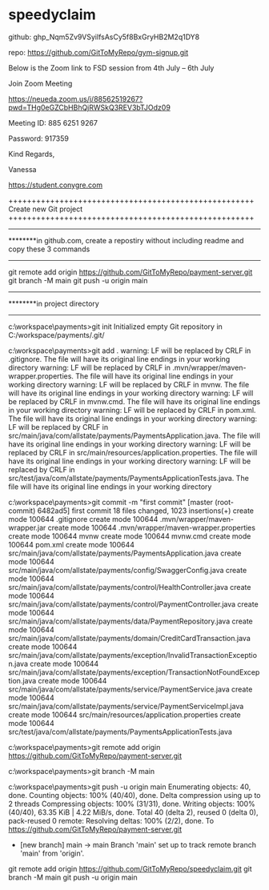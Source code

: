 # speedyclaim

github: 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

repo: https://github.com/GitToMyRepo/gym-signup.git

Below is the Zoom link to FSD session from 4th July – 6th July

 

Join Zoom Meeting

https://neueda.zoom.us/j/88562519267?pwd=THg0eGZCbHBhQjRWSkQ3REV3bTJOdz09

Meeting ID: 885 6251 9267

Password: 917359

 

Kind Regards,

Vanessa


https://student.conygre.com


+++++++++++++++++++++++++++++++++++++++++++++++++++++
Create new Git project
+++++++++++++++++++++++++++++++++++++++++++++++++++++

*************************************************************
********in github.com, create a repostiry without including readme and copy these 3 commands
*************************************************************
git remote add origin https://github.com/GitToMyRepo/payment-server.git
git branch -M main
git push -u origin main

*************************************************************
********in project directory
*************************************************************
c:\workspace\payments>git init
Initialized empty Git repository in C:/workspace/payments/.git/

c:\workspace\payments>git add .
warning: LF will be replaced by CRLF in .gitignore.
The file will have its original line endings in your working directory
warning: LF will be replaced by CRLF in .mvn/wrapper/maven-wrapper.properties.
The file will have its original line endings in your working directory
warning: LF will be replaced by CRLF in mvnw.
The file will have its original line endings in your working directory
warning: LF will be replaced by CRLF in mvnw.cmd.
The file will have its original line endings in your working directory
warning: LF will be replaced by CRLF in pom.xml.
The file will have its original line endings in your working directory
warning: LF will be replaced by CRLF in src/main/java/com/allstate/payments/PaymentsApplication.java.
The file will have its original line endings in your working directory
warning: LF will be replaced by CRLF in src/main/resources/application.properties.
The file will have its original line endings in your working directory
warning: LF will be replaced by CRLF in src/test/java/com/allstate/payments/PaymentsApplicationTests.java.
The file will have its original line endings in your working directory

c:\workspace\payments>git commit -m "first commit"
[master (root-commit) 6482ad5] first commit
 18 files changed, 1023 insertions(+)
 create mode 100644 .gitignore
 create mode 100644 .mvn/wrapper/maven-wrapper.jar
 create mode 100644 .mvn/wrapper/maven-wrapper.properties
 create mode 100644 mvnw
 create mode 100644 mvnw.cmd
 create mode 100644 pom.xml
 create mode 100644 src/main/java/com/allstate/payments/PaymentsApplication.java
 create mode 100644 src/main/java/com/allstate/payments/config/SwaggerConfig.java
 create mode 100644 src/main/java/com/allstate/payments/control/HealthController.java
 create mode 100644 src/main/java/com/allstate/payments/control/PaymentController.java
 create mode 100644 src/main/java/com/allstate/payments/data/PaymentRepository.java
 create mode 100644 src/main/java/com/allstate/payments/domain/CreditCardTransaction.java
 create mode 100644 src/main/java/com/allstate/payments/exception/InvalidTransactionException.java
 create mode 100644 src/main/java/com/allstate/payments/exception/TransactionNotFoundException.java
 create mode 100644 src/main/java/com/allstate/payments/service/PaymentService.java
 create mode 100644 src/main/java/com/allstate/payments/service/PaymentServiceImpl.java
 create mode 100644 src/main/resources/application.properties
 create mode 100644 src/test/java/com/allstate/payments/PaymentsApplicationTests.java

c:\workspace\payments>git remote add origin https://github.com/GitToMyRepo/payment-server.git

c:\workspace\payments>git branch -M main

c:\workspace\payments>git push -u origin main
Enumerating objects: 40, done.
Counting objects: 100% (40/40), done.
Delta compression using up to 2 threads
Compressing objects: 100% (31/31), done.
Writing objects: 100% (40/40), 63.35 KiB | 4.22 MiB/s, done.
Total 40 (delta 2), reused 0 (delta 0), pack-reused 0
remote: Resolving deltas: 100% (2/2), done.
To https://github.com/GitToMyRepo/payment-server.git
 * [new branch]      main -> main
Branch 'main' set up to track remote branch 'main' from 'origin'.





git remote add origin https://github.com/GitToMyRepo/speedyclaim.git
git branch -M main
git push -u origin main
